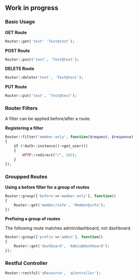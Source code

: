 ## Work in progress
### Basic Usage

**GET Route**

```php
Router::get('test' 'Test@test');
```

**POST Route**

```php
Router::post('test', 'Test@test');
```

**DELETE Route**

```php
Router::delete('test', 'Test@test');
```

**PUT Route**

```php
Router::put('test', 'Test@test');
```


### Router Filters

A filter can be applied before/after a route.

**Registering a filter**
```php
Router::filter('member-only', function($request, $response)
{
	if (!Auth::instance()->get_user())
    {
    	HTTP::redirect("/", 302);
    }
});
```

### Groupped Routes

**Using a before filter for a group of routes**
```php
Router::group(['before'=>'member-only'], function()
{
	Router::get('member/info', 'Member@info');
})
```

**Prefixing a group of routes**

The following route matches admin/dashboard, not dashboard.
```php
Router::group(['prefix'=>'admin'], function()
{
	Router::get('dashboard', 'Admin@dashboard');
});
```

### Restful Controller

```php
Router::restful('aResource', 'aController');
```